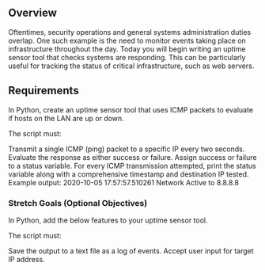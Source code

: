 ## Overview
Oftentimes, security operations and general systems administration duties overlap. One such example is the need to monitor events taking place on infrastructure throughout the day. Today you will begin writing an uptime sensor tool that checks systems are responding. This can be particularly useful for tracking the status of critical infrastructure, such as web servers.

## Requirements
In Python, create an uptime sensor tool that uses ICMP packets to evaluate if hosts on the LAN are up or down.

The script must:

Transmit a single ICMP (ping) packet to a specific IP every two seconds.
Evaluate the response as either success or failure.
Assign success or failure to a status variable.
For every ICMP transmission attempted, print the status variable along with a comprehensive timestamp and destination IP tested.
Example output: 2020-10-05 17:57:57.510261 Network Active to 8.8.8.8

### Stretch Goals (Optional Objectives)
In Python, add the below features to your uptime sensor tool.

The script must:

Save the output to a text file as a log of events.
Accept user input for target IP address.
